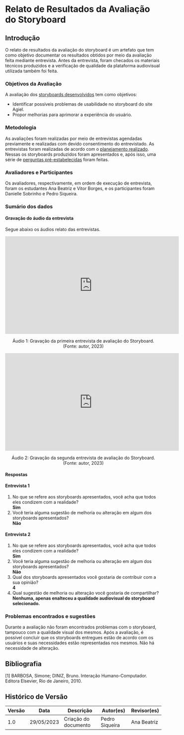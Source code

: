 # Relato de Resultados da Avaliação do Storyboard

## Introdução

O relato de resultados da avaliação do storyboard é um artefato que tem como objetivo documentar os resultados obtidos por meio da avaliação feita mediante entrevista. Antes da entrevista, foram checados os materiais técnicos produzidos e a verificação de qualidade da plataforma audiovisual utilizada também foi feita.

### Objetivos da Avaliação

A avaliação dos [storyboards desenvolvidos](planejamento_avaliacao_storyboard.md#Storyboards-desenvolvidos) tem como objetivos:

 - Identificar possíveis problemas de usabilidade no storyboard do site Agiel.
 - Propor melhorias para aprimorar a experiência do usuário.

### Metodologia

As avaliações foram realizadas por meio de entrevistas agendadas previamente e realizadas com devido consentimento do entrevistado. As entrevistas foram realizadas de acordo com o [planejamento realizado](planejamento_avaliacao_storyboard.md). Nessas os storyboards produzidos foram apresentados e, após isso, uma série de [perguntas pré-estabelecidas](planejamento_avaliacao_storyboard.md#Planejamento-da-Avaliação) foram feitas.

### Avaliadores e Participantes

Os avaliadores, respectivamente, em ordem de execução de entrevista, foram os estudantes Ana Beatriz e Vitor Borges, e os participantes foram Danielle Sobrinho e Pedro Siqueira.

### Sumário dos dados

#### Gravação do áudio da entrevista

Segue abaixo os áudios relato das entrevistas.

<iframe width="560" height="315" src="https://www.youtube.com/embed/iOxyRkrUfBQ" title="YouTube video player" frameborder="0" allow="accelerometer; autoplay; clipboard-write; encrypted-media; gyroscope; picture-in-picture; web-share" allowfullscreen></iframe>

<div style="text-align: center">
<p>
Áudio 1: Gravação da primeira entrevista de avaliação do Storyboard. (Fonte: autor, 2023)
</p>
</div>

<iframe width="560" height="315" src="https://www.youtube.com/embed/aLxjsN38lUg" title="YouTube video player" frameborder="0" allow="accelerometer; autoplay; clipboard-write; encrypted-media; gyroscope; picture-in-picture; web-share" allowfullscreen></iframe>

<div style="text-align: center">
<p>
Áudio 2: Gravação da segunda entrevista de avaliação do Storyboard. (Fonte: autor, 2023)
</p>
</div>

#### Respostas 

#### Entrevista 1

<ol>
<li> No que se refere aos storyboards apresentados, você acha que todos eles condizem com a realidade? 
    <br/> <b> Sim </b>
</li>
<li> Você teria alguma sugestão de melhoria ou alteração em algum dos storyboards apresentados?
    <br/> <b> Não </b>
</li>
</ol>

#### Entrevista 2

<ol>
<li> No que se refere aos storyboards apresentados, você acha que todos eles condizem com a realidade? 
    <br/> <b> Sim </b>
</li>
<li> Você teria alguma sugestão de melhoria ou alteração em algum dos storyboards apresentados?
    <br/> <b> Não </b>
</li>
<li> Qual dos storyboards apresentados você gostaria de contribuir com a sua opinião? 
    <br/> <b> 4 </b>
</li>
<li> Qual sugestão de melhoria ou alteração você gostaria de compartilhar?  
    <br/> <b> Nenhuma, apenas enalteceu a qualidade audiovisual do storyboard selecionado. </b>
</li>
</ol>

### Problemas encontrados e sugestões

Durante a avaliação não foram encontrados problemas com o storyboard, tampouco com a qualidade visual dos mesmos. Após a avaliação, é possível concluir que os storyboards entregues estão de acordo com os usuários e suas necessidades estão representadas nos mesmos. Não há necessidade de alteração.

## Bibliografia

[1] BARBOSA, Simone; DINIZ, Bruno. Interação Humano-Computador. Editora Elsevier, Rio de Janeiro, 2010.

## Histórico de Versão

| Versão | Data  | Descrição                          | Autor(es)     |  Revisor(es)  |
| ------ | ----- | ---------------------------------- | ------------- | ------------- |
| 1.0  | 29/05/2023 | Criação do documento | Pedro Siqueira |  Ana Beatriz  |